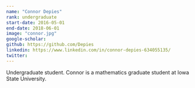 ```yaml
---
name: "Connor Depies"
rank: undergraduate
start-date: 2016-05-01
end-date: 2018-06-01
image: "connor.jpg"
google-scholar:
github: https://github.com/Depies
linkedin: https://www.linkedin.com/in/connor-depies-634055135/
twitter:
---
```


Undergraduate student. Connor is a mathematics graduate student at Iowa State University.
